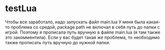 # testLua
Чтобы все заработало, надо запускать файл main.lua
У меня была какая-то проблема со средой, package.path не включал в себя путь до папки с игрой. Поэтому я прописала путь вручную в файле main.lua (я там также это закомментила). Если у вас будет такая же проблема, то необходимо также прописать путь вручную до нужной папки.
